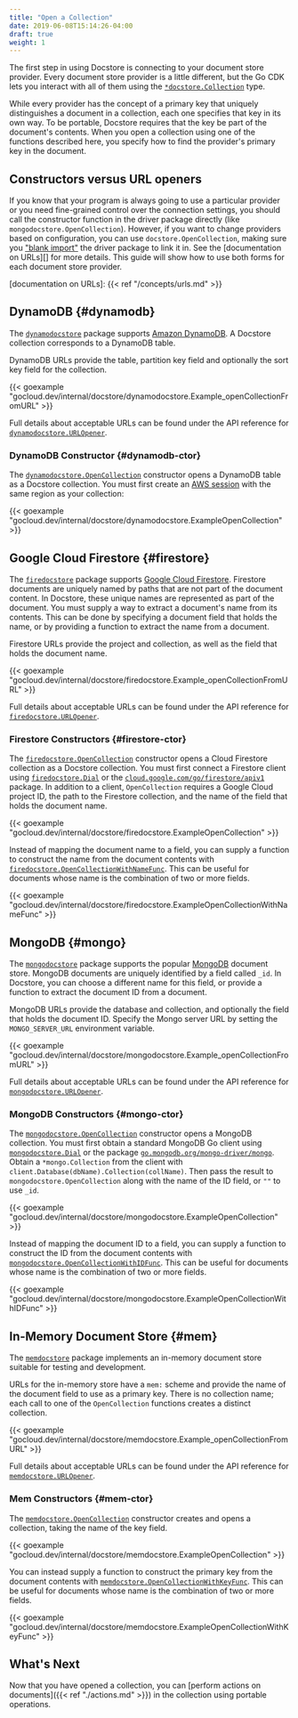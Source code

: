 ```yaml
---
title: "Open a Collection"
date: 2019-06-08T15:14:26-04:00
draft: true
weight: 1
---
```


The first step in using Docstore is connecting to your
document store provider. Every document store provider is a little different, but the Go CDK
lets you interact with all of them using the [`*docstore.Collection`][] type. 

While every provider has the concept of a primary key that uniquely
distinguishes a document in a collection, each one specifies that key in its own
way. To be portable, Docstore requires that the key be part of the document's
contents. When you open a collection using one of the functions described here,
you specify how to find the provider's primary key in the document.


[`*docstore.Collection`]: https://godoc.org/gocloud.dev/internal/docstore#Collection

<!--more-->

## Constructors versus URL openers

If you know that your program is always going to use a particular 
provider or you need fine-grained control over the connection settings, you
should call the constructor function in the driver package directly (like
`mongodocstore.OpenCollection`). However, if you want to change providers based on
configuration, you can use `docstore.OpenCollection`, making sure you ["blank
import"][] the driver package to link it in. See the
[documentation on URLs][] for more details. This guide will show how to use
both forms for each document store provider.

["blank import"]: https://golang.org/doc/effective_go.html#blank_import
[documentation on URLs]: {{< ref "/concepts/urls.md" >}}

## DynamoDB {#dynamodb}

The
[`dynamodocstore`](https://godoc.org/gocloud.dev/internal/docstore/dynamodocstore) 
package supports [Amazon DynamoDB](https://aws.amazon.com/dynamodb).
A Docstore collection corresponds to a DynamoDB table.

DynamoDB URLs provide the table, partition key field and optionally the sort key
field for the collection.

{{< goexample
"gocloud.dev/internal/docstore/dynamodocstore.Example_openCollectionFromURL" >}}

Full details about acceptable URLs can be found under the API reference for
[`dynamodocstore.URLOpener`][].

### DynamoDB Constructor {#dynamodb-ctor}

The
[`dynamodocstore.OpenCollection`][] constructor opens a DynamoDB table as a Docstore collection. You must first
create an [AWS session][] with the same region as your collection:

{{< goexample "gocloud.dev/internal/docstore/dynamodocstore.ExampleOpenCollection" >}}

[AWS session]: https://docs.aws.amazon.com/sdk-for-go/api/aws/session/
[`dynamodocstore.OpenCollection`]: https://godoc.org/gocloud.dev/internal/docstore/dynamodocstore#OpenCollection
[`dynamodocstore.URLOpener`]: https://godoc.org/gocloud.dev/internal/docstore/dynamodocstore#URLOpener

## Google Cloud Firestore {#firestore}

The [`firedocstore`](https://godoc.org/gocloud.dev/internal/docstore/firedocstore)
package supports [Google Cloud
Firestore](https://https://cloud.google.com/firestore). Firestore documents
are uniquely named by paths that are not part of the document content. In
Docstore, these unique names are represented as part of the document. You must
supply a way to extract a document's name from its contents. This can be done by
specifying a document field that holds the name, or by providing a function to
extract the name from a document.

Firestore URLs provide the project and collection, as well as the field
that holds the document name. 

{{< goexample "gocloud.dev/internal/docstore/firedocstore.Example_openCollectionFromURL" >}}

Full details about acceptable URLs can be found under the API reference for
[`firedocstore.URLOpener`][].

[`firedocstore.URLOpener`]:  https://godoc.org/gocloud.dev/internal/docstore/firedocstore#URLOpener

### Firestore Constructors {#firestore-ctor}

The [`firedocstore.OpenCollection`][] constructor opens a Cloud Firestore collection
as a Docstore collection. You must first connect a Firestore client using
[`firedocstore.Dial`][] or the
[`cloud.google.com/go/firestore/apiv1`](https://godoc.org/cloud.google.com/go/firestore/apiv1)
package. In addition to a client, `OpenCollection` requires a Google Cloud project ID, the
path to the Firestore collection, and the name of the field that holds
the document name.

{{< goexample "gocloud.dev/internal/docstore/firedocstore.ExampleOpenCollection" >}}

Instead of mapping the document name to a field, you can supply a function to construct the name
from the document contents with [`firedocstore.OpenCollectionWithNameFunc`][]. 
This can be useful for documents whose name is the combination of two or more fields. 

{{< goexample "gocloud.dev/internal/docstore/firedocstore.ExampleOpenCollectionWithNameFunc" >}}


[`firedocstore.Dial`]: https://godoc.org/gocloud.dev/internal/docstore/firedocstore#Dial
[`firedocstore.OpenCollection`]: https://godoc.org/gocloud.dev/internal/docstore/firedocstore#OpenCollection
[`firedocstore.OpenCollectionWithNameFunc`]: https://godoc.org/gocloud.dev/internal/docstore/firedocstore#OpenCollectionWithNameFunc

## MongoDB {#mongo}

The [`mongodocstore`](https://godoc.org/gocloud.dev/internal/docstore/mongodocstore)
package supports the popular
[MongoDB](https://mongodb.org) document store. MongoDB documents
are uniquely identified by a field called `_id`. In
Docstore, you can choose a different name for this field, or provide a function to
extract the document ID from a document.

MongoDB URLs provide the database and collection, and optionally the field
that holds the document ID. Specify the Mongo server URL by setting the
`MONGO_SERVER_URL` environment variable.

{{< goexample "gocloud.dev/internal/docstore/mongodocstore.Example_openCollectionFromURL" >}}

Full details about acceptable URLs can be found under the API reference for
[`mongodocstore.URLOpener`][].

[`mongodocstore.URLOpener`]:  https://godoc.org/gocloud.dev/internal/docstore/mongodocstore#URLOpener


### MongoDB Constructors {#mongo-ctor}

The [`mongodocstore.OpenCollection`][] constructor opens a MongoDB collection.
You must first obtain a standard MongoDB Go client using
[`mongodocstore.Dial`][] or the package
[`go.mongodb.org/mongo-driver/mongo`](https://godoc.org/go.mongodb.org/mongo-driver/mongo).
Obtain a `*mongo.Collection` from the client with
`client.Database(dbName).Collection(collName)`. Then pass the result to
`mongodocstore.OpenCollection` along with the name of the ID field, or `""` to use `_id`.

{{< goexample "gocloud.dev/internal/docstore/mongodocstore.ExampleOpenCollection" >}}

Instead of mapping the document ID to a field, you can supply a function to construct the ID
from the document contents with [`mongodocstore.OpenCollectionWithIDFunc`][]. 
This can be useful for documents whose name is the combination of two or more fields. 

{{< goexample "gocloud.dev/internal/docstore/mongodocstore.ExampleOpenCollectionWithIDFunc" >}}

[`mongodocstore.Dial`]: https://godoc.org/gocloud.dev/internal/docstore/mongodocstore#Dial
[`mongodocstore.OpenCollection`]: https://godoc.org/gocloud.dev/internal/docstore/mongodocstore#OpenCollection
[`mongodocstore.OpenCollectionWithIDFunc`]: https://godoc.org/gocloud.dev/internal/docstore/mongodocstore#OpenCollectionWithIDFunc

## In-Memory Document Store {#mem}

The
[`memdocstore`](https://godoc.org/gocloud.dev/internal/docstore/mongodocstore)
package implements an in-memory document store suitable for testing and
development. 

URLs for the in-memory store have a `mem:` scheme and provide the name of the
document field to use as a primary key. There is no collection name; each call
to one of the `OpenCollection` functions creates a distinct collection.

{{< goexample "gocloud.dev/internal/docstore/memdocstore.Example_openCollectionFromURL" >}}

Full details about acceptable URLs can be found under the API reference for
[`memdocstore.URLOpener`][].

[`memdocstore.URLOpener`]:  https://godoc.org/gocloud.dev/internal/docstore/memdocstore#URLOpener

### Mem Constructors {#mem-ctor}

The [`memdocstore.OpenCollection`][] constructor creates and opens a collection,
taking the name of the key field.

{{< goexample "gocloud.dev/internal/docstore/memdocstore.ExampleOpenCollection" >}}

You can instead supply a function to construct the primary key
from the document contents with [`memdocstore.OpenCollectionWithKeyFunc`][]. 
This can be useful for documents whose name is the combination of two or more fields. 

{{< goexample "gocloud.dev/internal/docstore/memdocstore.ExampleOpenCollectionWithKeyFunc" >}}

[`memdocstore.OpenCollection`]: https://godoc.org/gocloud.dev/internal/docstore/memdocstore#OpenCollection
[`memdocstore.OpenCollectionWithKeyFunc`]: https://godoc.org/gocloud.dev/internal/docstore/memdocstore#OpenCollectionWithKeyFunc


## What's Next

Now that you have opened a collection, you can [perform actions on
documents]({{< ref "./actions.md" >}}) in the collection using portable operations.
